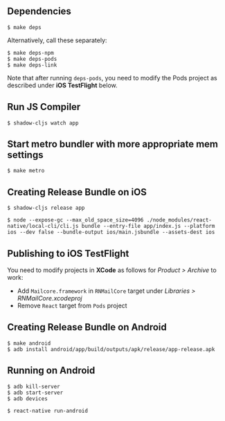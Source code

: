 
## Dependencies

    $ make deps

Alternatively, call these separately:

    $ make deps-npm
    $ make deps-pods
    $ make deps-link

Note that after running `deps-pods`, you need to modify the Pods project as described under **iOS TestFlight** below.


## Run JS Compiler

    $ shadow-cljs watch app


## Start metro bundler with more appropriate mem settings

    $ make metro


## Creating Release Bundle on iOS

    $ shadow-cljs release app

    $ node --expose-gc --max_old_space_size=4096 ./node_modules/react-native/local-cli/cli.js bundle --entry-file app/index.js --platform ios --dev false --bundle-output ios/main.jsbundle --assets-dest ios


## Publishing to iOS TestFlight

You need to modify projects in **XCode** as follows for _Product > Archive_ to work:

- Add `Mailcore.framework` in `RNMailCore` target under _Libraries > RNMailCore.xcodeproj_
- Remove `React` target from `Pods` project


## Creating Release Bundle on Android
    
    $ make android
    $ adb install android/app/build/outputs/apk/release/app-release.apk


## Running on Android

    $ adb kill-server
    $ adb start-server
    $ adb devices

    $ react-native run-android